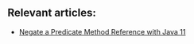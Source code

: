 ## Relevant articles:

- [Negate a Predicate Method Reference with Java 11](https://www.baeldung.com/java-negate-predicate-method-reference)
